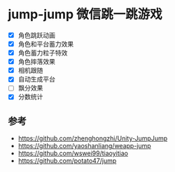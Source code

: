# jump-jump 微信跳一跳游戏
- [x] 角色跳跃动画
- [x] 角色和平台蓄力效果
- [x] 角色蓄力粒子特效
- [x] 角色摔落效果
- [x] 相机跟随
- [x] 自动生成平台
- [ ] 飘分效果
- [x] 分数统计

## 参考
- https://github.com/zhenghongzhi/Unity-JumpJump
- https://github.com/yaoshanliang/weapp-jump
- https://github.com/wswei99/tiaoyitiao
- https://github.com/potato47/jump